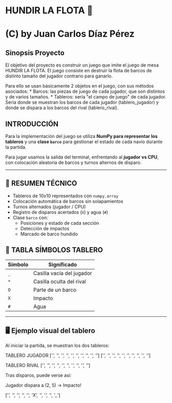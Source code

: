 # HUNDIR LA FLOTA 🚢
# (C) by Juan Carlos Díaz Pérez
## Sinopsis Proyecto
El objetivo del proyecto es construir un juego que imite el juego de mesa
HUNDIR LA FLOTA. El juego consiste en destruir la flota de barcos de distinto tamaño del jugador contrario para ganarlo.

Para ello se usan básicamente 2 objetos en el juego, con sus métodos asociados:
    * Barcos: las piezas de juego de cada jugador, que son distintos y de varios tamaños.
    * Tableros: sería "el campo de juego" de cada jugador. Sería donde se muestran los barcos de cada jugador (tablero_jugador) y donde se dispara a los barcos del rival (tablero_rival).

## INTRODUCCIÓN

Para la implementación del juego se utiliza **NumPy para representar los tableros** y una **clase `barco`** para gestionar el estado de cada navío durante la partida.

Para jugar usamos la salida del terminal, enfrentando al **jugador vs CPU**, con colocación aleatoria de barcos y turnos alternos de disparo.

---

## 📌 RESUMEN TÉCNICO

- Tableros de 10x10 representados con `numpy.array`
- Colocación automática de barcos sin solapamientos
- Turnos alternados (jugador / CPU)
- Registro de disparos acertados (`X`) y agua (`#`)
- Clase `barco` con:
  - Posiciones y estado de cada sección
  - Detección de impactos
  - Marcado de barco hundido

## 🧠 TABLA SÍMBOLOS TABLERO

| Símbolo | Significado |
|---------|------------|
| `_` | Casilla vacía del jugador |
| `*` | Casilla oculta del rival |
| `O` | Parte de un barco |
| `X` | Impacto |
| `#` | Agua |

---

## 🖥️ Ejemplo visual del tablero

Al iniciar la partida, se muestran los dos tableros:

TABLERO JUGADOR
['_', '_', '_', '_', '_', '_', '_', '_', '_', '_']
['_', '_', '_', '_', '_', '_', '_', '_', '_', '_']

TABLERO RIVAL
['*', '*', '*', '*', '*', '*', '*', '*', '*', '*']

Tras disparos, puede verse así:

Jugador dispara a (2, 5) → Impacto!

['*', '*', '*', '*', '*', 'X', '*', '*', '*', '*_*']